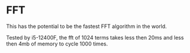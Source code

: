 # FFT

This has the potential to be the fastest FFT algorithm in the world.

Tested by i5-12400F, the fft of 1024 terms takes less then 20ms and less then 4mb of memory to cycle 1000 times.

